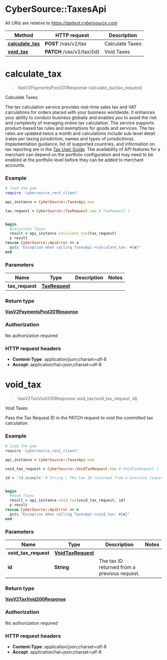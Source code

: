 # CyberSource::TaxesApi

All URIs are relative to *https://apitest.cybersource.com*

Method | HTTP request | Description
------------- | ------------- | -------------
[**calculate_tax**](TaxesApi.md#calculate_tax) | **POST** /vas/v2/tax | Calculate Taxes
[**void_tax**](TaxesApi.md#void_tax) | **PATCH** /vas/v2/tax/{id} | Void Taxes


# **calculate_tax**
> VasV2PaymentsPost201Response calculate_tax(tax_request)

Calculate Taxes

The tax calculation service provides real-time sales tax and VAT calculations for orders placed with your business worldwide.  It enhances your ability to conduct business globally and enables you to avoid the risk and complexity of managing online tax calculation.  The service supports product-based tax rules and exemptions for goods and services.  The tax rates are updated twice a month and calculations include sub-level detail (rates per taxing jurisdiction, names and types of jurisdictions). Implementation guidance, list of supported countries, and information on tax reporting are in the [Tax User Guide](https://developer.cybersource.com/docs/cybs/en-us/tax-calculation/developer/all/rest/tax-calculation/tax-overview.html). The availability of API features for a merchant can depend on the portfolio configuration and may need to be enabled at the portfolio level before they can be added to merchant accounts. 

### Example
```ruby
# load the gem
require 'cybersource_rest_client'

api_instance = CyberSource::TaxesApi.new

tax_request = CyberSource::TaxRequest.new # TaxRequest | 


begin
  #Calculate Taxes
  result = api_instance.calculate_tax(tax_request)
  p result
rescue CyberSource::ApiError => e
  puts "Exception when calling TaxesApi->calculate_tax: #{e}"
end
```

### Parameters

Name | Type | Description  | Notes
------------- | ------------- | ------------- | -------------
 **tax_request** | [**TaxRequest**](TaxRequest.md)|  | 

### Return type

[**VasV2PaymentsPost201Response**](VasV2PaymentsPost201Response.md)

### Authorization

No authorization required

### HTTP request headers

 - **Content-Type**: application/json;charset=utf-8
 - **Accept**: application/hal+json;charset=utf-8



# **void_tax**
> VasV2TaxVoid200Response void_tax(void_tax_request, id)

Void Taxes

Pass the Tax Request ID in the PATCH request to void the committed tax calculation.

### Example
```ruby
# load the gem
require 'cybersource_rest_client'

api_instance = CyberSource::TaxesApi.new

void_tax_request = CyberSource::VoidTaxRequest.new # VoidTaxRequest | 

id = 'id_example' # String | The tax ID returned from a previous request.


begin
  #Void Taxes
  result = api_instance.void_tax(void_tax_request, id)
  p result
rescue CyberSource::ApiError => e
  puts "Exception when calling TaxesApi->void_tax: #{e}"
end
```

### Parameters

Name | Type | Description  | Notes
------------- | ------------- | ------------- | -------------
 **void_tax_request** | [**VoidTaxRequest**](VoidTaxRequest.md)|  | 
 **id** | **String**| The tax ID returned from a previous request. | 

### Return type

[**VasV2TaxVoid200Response**](VasV2TaxVoid200Response.md)

### Authorization

No authorization required

### HTTP request headers

 - **Content-Type**: application/json;charset=utf-8
 - **Accept**: application/hal+json;charset=utf-8



